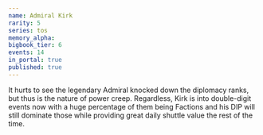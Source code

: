 ```yaml
---
name: Admiral Kirk
rarity: 5
series: tos
memory_alpha:
bigbook_tier: 6
events: 14
in_portal: true
published: true
---
```


 It hurts to see the legendary Admiral knocked down the diplomacy ranks, but thus is the nature of power creep. Regardless, Kirk is into double-digit events now with a huge percentage of them being Factions and his DIP will still dominate those while providing great daily shuttle value the rest of the time.
